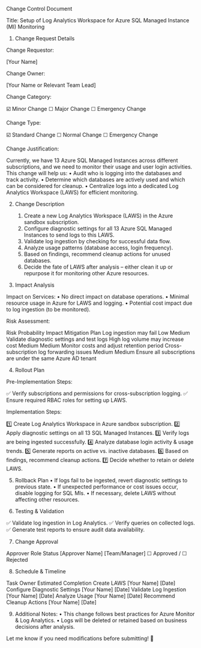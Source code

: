 Change Control Document

Title: Setup of Log Analytics Workspace for Azure SQL Managed Instance (MI) Monitoring

1. Change Request Details

Change Requestor:

[Your Name]

Change Owner:

[Your Name or Relevant Team Lead]

Change Category:

☑️ Minor Change ☐ Major Change ☐ Emergency Change

Change Type:

☑️ Standard Change ☐ Normal Change ☐ Emergency Change

Change Justification:

Currently, we have 13 Azure SQL Managed Instances across different subscriptions, and we need to monitor their usage and user login activities. This change will help us:
	•	Audit who is logging into the databases and track activity.
	•	Determine which databases are actively used and which can be considered for cleanup.
	•	Centralize logs into a dedicated Log Analytics Workspace (LAWS) for efficient monitoring.

2. Change Description
	1.	Create a new Log Analytics Workspace (LAWS) in the Azure sandbox subscription.
	2.	Configure diagnostic settings for all 13 Azure SQL Managed Instances to send logs to this LAWS.
	3.	Validate log ingestion by checking for successful data flow.
	4.	Analyze usage patterns (database access, login frequency).
	5.	Based on findings, recommend cleanup actions for unused databases.
	6.	Decide the fate of LAWS after analysis – either clean it up or repurpose it for monitoring other Azure resources.

3. Impact Analysis

Impact on Services:
	•	No direct impact on database operations.
	•	Minimal resource usage in Azure for LAWS and logging.
	•	Potential cost impact due to log ingestion (to be monitored).

Risk Assessment:

Risk	Probability	Impact	Mitigation Plan
Log ingestion may fail	Low	Medium	Validate diagnostic settings and test logs
High log volume may increase cost	Medium	Medium	Monitor costs and adjust retention period
Cross-subscription log forwarding issues	Medium	Medium	Ensure all subscriptions are under the same Azure AD tenant

4. Rollout Plan

Pre-Implementation Steps:

✅ Verify subscriptions and permissions for cross-subscription logging.
✅ Ensure required RBAC roles for setting up LAWS.

Implementation Steps:

1️⃣ Create Log Analytics Workspace in Azure sandbox subscription.
2️⃣ Apply diagnostic settings on all 13 SQL Managed Instances.
3️⃣ Verify logs are being ingested successfully.
4️⃣ Analyze database login activity & usage trends.
5️⃣ Generate reports on active vs. inactive databases.
6️⃣ Based on findings, recommend cleanup actions.
7️⃣ Decide whether to retain or delete LAWS.

5. Rollback Plan
	•	If logs fail to be ingested, revert diagnostic settings to previous state.
	•	If unexpected performance or cost issues occur, disable logging for SQL MIs.
	•	If necessary, delete LAWS without affecting other resources.

6. Testing & Validation

✅ Validate log ingestion in Log Analytics.
✅ Verify queries on collected logs.
✅ Generate test reports to ensure audit data availability.

7. Change Approval

Approver	Role	Status
[Approver Name]	[Team/Manager]	☐ Approved / ☐ Rejected

8. Schedule & Timeline

Task	Owner	Estimated Completion
Create LAWS	[Your Name]	[Date]
Configure Diagnostic Settings	[Your Name]	[Date]
Validate Log Ingestion	[Your Name]	[Date]
Analyze Usage	[Your Name]	[Date]
Recommend Cleanup Actions	[Your Name]	[Date]

9. Additional Notes:
	•	This change follows best practices for Azure Monitor & Log Analytics.
	•	Logs will be deleted or retained based on business decisions after analysis.

Let me know if you need modifications before submitting! 🚀